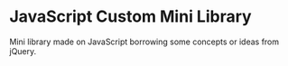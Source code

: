 # JavaScript Custom Mini Library

Mini library made on JavaScript borrowing some concepts or ideas from jQuery.
